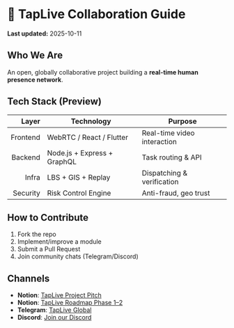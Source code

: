 # 🤝 TapLive Collaboration Guide

**Last updated:** 2025-10-11

## Who We Are
An open, globally collaborative project building a **real-time human presence network**.

## Tech Stack (Preview)
| Layer     | Technology                     | Purpose                           |
|----------:|--------------------------------|-----------------------------------|
| Frontend  | WebRTC / React / Flutter       | Real-time video interaction       |
| Backend   | Node.js + Express + GraphQL    | Task routing & API                |
| Infra     | LBS + GIS + Replay             | Dispatching & verification        |
| Security  | Risk Control Engine            | Anti-fraud, geo trust             |

## How to Contribute
1. Fork the repo  
2. Implement/improve a module  
3. Submit a Pull Request  
4. Join community chats (Telegram/Discord)

## Channels
- **Notion**: [TapLive Project Pitch](https://www.notion.so/TapLive-Project-Pitch-289943c0201980249cafd292b7d904d8)
- **Notion**: [TapLive Roadmap Phase 1–2](https://www.notion.so/TapLive-Roadmap-Phase-1-2-289943c0201980f4a78aeb7cc191c17a)
- **Telegram**: [TapLive Global](https://t.me/taplive_global)
- **Discord**: [Join our Discord](https://discord.gg/bJfcHpvwBw)
